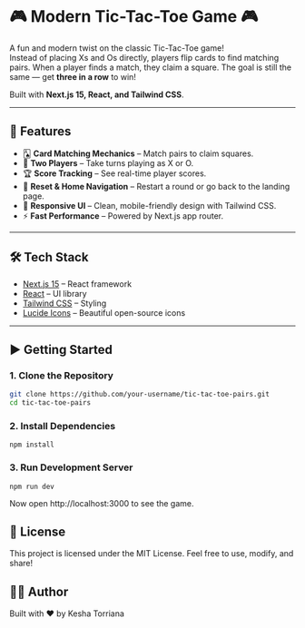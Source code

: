 # 🎮 Modern Tic-Tac-Toe Game 🎮

A fun and modern twist on the classic Tic-Tac-Toe game!  
Instead of placing Xs and Os directly, players flip cards to find matching pairs. When a player finds a match, they claim a square. The goal is still the same — get **three in a row** to win!

Built with **Next.js 15, React, and Tailwind CSS**.

---

## 🚀 Features
- 🂡 **Card Matching Mechanics** – Match pairs to claim squares.
- 👥 **Two Players** – Take turns playing as X or O.
- 🏆 **Score Tracking** – See real-time player scores.
- 🔄 **Reset & Home Navigation** – Restart a round or go back to the landing page.
- 🎨 **Responsive UI** – Clean, mobile-friendly design with Tailwind CSS.
- ⚡ **Fast Performance** – Powered by Next.js app router.

---

## 🛠️ Tech Stack
- [Next.js 15](https://nextjs.org/) – React framework
- [React](https://react.dev/) – UI library
- [Tailwind CSS](https://tailwindcss.com/) – Styling
- [Lucide Icons](https://lucide.dev/) – Beautiful open-source icons

---
## ▶️ Getting Started

### 1. Clone the Repository
```bash
git clone https://github.com/your-username/tic-tac-toe-pairs.git
cd tic-tac-toe-pairs
```
### 2. Install Dependencies
```
npm install
```

### 3. Run Development Server
```
npm run dev
```

Now open http://localhost:3000 to see the game.

## 📜 License

This project is licensed under the MIT License.
Feel free to use, modify, and share!

## 👩‍💻 Author
Built with ❤️ by Kesha Torriana

